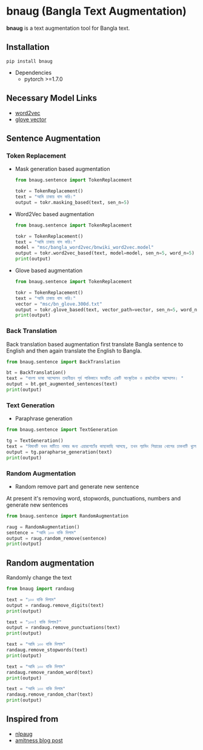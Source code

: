 # bnaug (Bangla Text Augmentation)
__bnaug__ is a text augmentation tool for Bangla text.

## Installation
```
pip install bnaug
```
- Dependencies
    - pytorch >=1.7.0

## Necessary Model Links
- [word2vec](https://huggingface.co/sagorsarker/bangla_word2vec/resolve/main/bangla_word2vec_gen4.zip)
- [glove vector](https://huggingface.co/sagorsarker/bangla-glove-vectors/resolve/main/bn_glove.300d.zip)

## Sentence Augmentation
### Token Replacement
- Mask generation based augmentation

    ```py
    from bnaug.sentence import TokenReplacement

    tokr = TokenReplacement()
    text = "আমি ঢাকায় বাস করি।"
    output = tokr.masking_based(text, sen_n=5)
    ```

- Word2Vec based augmentation

    ```py
    from bnaug.sentence import TokenReplacement

    tokr = TokenReplacement()
    text = "আমি ঢাকায় বাস করি।"
    model = "msc/bangla_word2vec/bnwiki_word2vec.model"
    output = tokr.word2vec_based(text, model=model, sen_n=5, word_n=5)
    print(output)
    ```

- Glove based augmentation

    ```py
    from bnaug.sentence import TokenReplacement

    tokr = TokenReplacement()
    text = "আমি ঢাকায় বাস করি।"
    vector = "msc/bn_glove.300d.txt"
    output = tokr.glove_based(text, vector_path=vector, sen_n=5, word_n=5)
    print(output)
    ```

### Back Translation
Back translation based augmentation first translate Bangla sentence to English and then again translate the English to Bangla.

```py
from bnaug.sentence import BackTranslation

bt = BackTranslation()
text = "বাংলা ভাষা আন্দোলন তদানীন্তন পূর্ব পাকিস্তানে সংঘটিত একটি সাংস্কৃতিক ও রাজনৈতিক আন্দোলন। "
output = bt.get_augmented_sentences(text)
print(output)

```

### Text Generation
- Paraphrase generation

```py
from bnaug.sentence import TextGeneration

tg = TextGeneration()
text = "বিমানটি যখন মাটিতে নামার জন্য এয়ারপোর্টের কাছাকাছি আসছে, তখন ল্যান্ডিং গিয়ারের খোপের ঢাকনাটি খুলে যায়।"
output = tg.parapharse_generation(text)
print(output)
```

### Random Augmentation
- Random remove part and generate new sentence

At present it's removing word, stopwords, punctuations, numbers and generate new sentences

```py
from bnaug.sentence import RandomAugmentation

raug = RandomAugmentation()
sentence = "আমি ১০০ বাকি দিলাম"
output = raug.random_remove(sentence)
print(output)

```

## Random augmentation
Randomly change the text

```py
from bnaug import randaug

text = "১০০ বাকি দিলাম"
output = randaug.remove_digits(text)
print(output)

text = "১০০! বাকি দিলাম?"
output = randaug.remove_punctuations(text)
print(output)

text = "আমি ১০০ বাকি দিলাম"
randaug.remove_stopwords(text)
print(output)

text = "আমি ১০০ বাকি দিলাম"
randaug.remove_random_word(text)
print(output)

text = "আমি ১০০ বাকি দিলাম"
randaug.remove_random_char(text)
print(output)
```

## Inspired from
- [nlpaug](https://github.com/makcedward/nlpaug)
- [amitness blog post](https://amitness.com/2020/05/data-augmentation-for-nlp/)